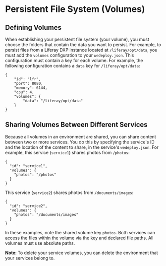 # Persistent File System (Volumes) [](id=persistent-file-system-volumes)

## Defining Volumes [](id=defining-volumes)

When establishing your persistent file system (your volume), you must choose the 
folders that contain the data you want to persist. For example, to persist files 
from a Liferay DXP instance located at `/liferay/opt/data`, you must add the 
`volumes` configuration to your `wedeploy.json`. This configuration must contain 
a key for each volume. For example, the following configuration contains a 
`data` key for `/liferay/opt/data`: 

    {
        "id": "lfr",
        "port": 8080,
        "memory": 6144,
        "cpu": 4,
        "volumes": {
            "data": "/liferay/opt/data"
        }
    }

## Sharing Volumes Between Different Services [](id=sharing-volumes-between-different-services)

Because all volumes in an environment are shared, you can share content between 
two or more services. You do this by specifying the service's ID and the 
location of the content to share, in the service's `wedeploy.json`. For example, 
this service (`service1`) shares photos from `/photos`: 

    {
      "id": "service1",
      "volumes": {
        "photos": "/photos"
      }
    }

This service (`service2`) shares photos from `/documents/images`: 

    {
      "id": "service2",
      "volumes": {
        "photos": "/documents/images"
      }
    }

In these examples, note the shared volume key `photos`. Both services can access 
the files within the volume via the key and declared file paths. All volumes 
must use absolute paths. 

**Note**: To delete your service volumes, you can delete the environment that 
your services belong to. 
